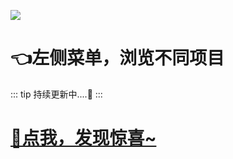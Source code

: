 


![](http://cdn.qiniu.liyansheng.top/img/20240426856744.jpeg)
# 👈左侧菜单，浏览不同项目

::: tip
持续更新中....🚀
:::

# [🤣点我，发现惊喜~](http://liyansheng.top/issues_flow/)

